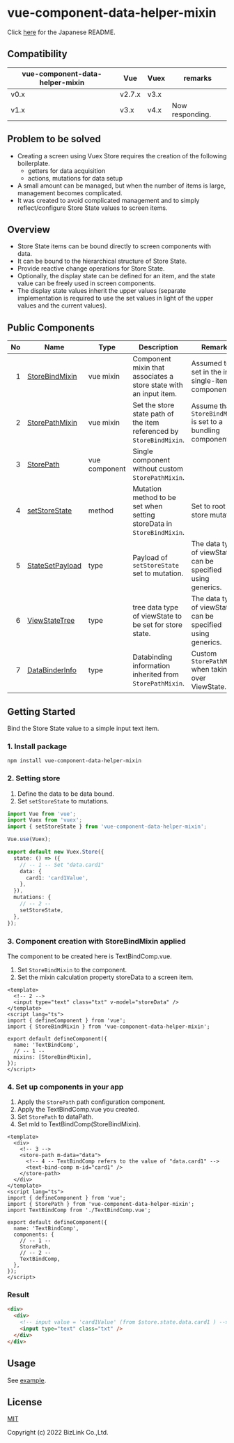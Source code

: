 # vue-component-data-helper-mixin

Click [here](./README.ja.md) for the Japanese README.

## Compatibility

| vue-component-data-helper-mixin | Vue    | Vuex | remarks         |
| ------------------------------- | ------ | ---- | --------------- |
| v0.x                            | v2.7.x | v3.x |                 |
| v1.x                            | v3.x   | v4.x | Now responding. |

## Problem to be solved

- Creating a screen using Vuex Store requires the creation of the following boilerplate.
  - getters for data acquisition
  - actions, mutations for data setup
- A small amount can be managed, but when the number of items is large, management becomes complicated.
- It was created to avoid complicated management and to simply reflect/configure Store State values to screen items.

## Overview

- Store State items can be bound directly to screen components with data.
- It can be bound to the hierarchical structure of Store State.
- Provide reactive change operations for Store State.
- Optionally, the display state can be defined for an item, and the state value can be freely used in screen components.
- The display state values inherit the upper values (separate implementation is required to use the set values in light of the upper values and the current values).

## Public Components

|  No | Name                                             | Type          | Description                                                           | Remarks                                                      |
| --: | ------------------------------------------------ | ------------- | --------------------------------------------------------------------- | ------------------------------------------------------------ |
|   1 | [StoreBindMixin](./src/mixins/StoreBindMixin.ts) | vue mixin     | Component mixin that associates a store state with an input item.     | Assumed to be set in the input single-item component.        |
|   2 | [StorePathMixin](./src/mixins/StorePathMixin.ts) | vue mixin     | Set the store state path of the item referenced by `StoreBindMixin`.  | Assume that `StoreBindMixin` is set to a bundling component. |
|   3 | [StorePath](./src/components/StorePath.ts)       | vue component | Single component without custom `StorePathMixin`.                     |                                                              |
|   4 | [setStoreState](./src/store/StoreControl.ts)     | method        | Mutation method to be set when setting storeData in `StoreBindMixin`. | Set to root store mutation.                                  |
|   5 | [StateSetPayload](./src/store/StoreControl.ts)   | type          | Payload of `setStoreState` set to mutation.                           | The data type of viewState can be specified using generics.  |
|   6 | [ViewStateTree](./src/store/ViewStateTree.ts)    | type          | tree data type of viewState to be set for store state.                | The data type of viewState can be specified using generics.  |
|   7 | [DataBinderInfo](./src/mixins/helper.ts)         | type          | Databinding information inherited from `StorePathMixin`.              | Custom `StorePathMixin` when taking over ViewState.          |

## Getting Started

Bind the Store State value to a simple input text item.

### 1. Install package

```shell
npm install vue-component-data-helper-mixin
```

### 2. Setting store

1. Define the data to be data bound.
2. Set `setStoreState` to mutations.

```ts
import Vue from 'vue';
import Vuex from 'vuex';
import { setStoreState } from 'vue-component-data-helper-mixin';

Vue.use(Vuex);

export default new Vuex.Store({
  state: () => ({
    // -- 1 -- Set "data.card1"
    data: {
      card1: 'card1Value',
    },
  }),
  mutations: {
    // -- 2 --
    setStoreState,
  },
});
```

### 3. Component creation with StoreBindMixin applied

The component to be created here is TextBindComp.vue.

1. Set `StoreBindMixin` to the component.
2. Set the mixin calculation property storeData to a screen item.

```vue
<template>
  <!-- 2 -->
  <input type="text" class="txt" v-model="storeData" />
</template>
<script lang="ts">
import { defineComponent } from 'vue';
import { StoreBindMixin } from 'vue-component-data-helper-mixin';

export default defineComponent({
  name: 'TextBindComp',
  // -- 1 --
  mixins: [StoreBindMixin],
});
</script>
```

### 4. Set up components in your app

1. Apply the `StorePath` path configuration component.
2. Apply the TextBindComp.vue you created.
3. Set `StorePath` to dataPath.
4. Set mId to TextBindComp(StoreBindMixin).

```vue
<template>
  <div>
    <!-- 3 -->
    <store-path m-data="data">
      <!-- 4 -- TextBindComp refers to the value of "data.card1" -->
      <text-bind-comp m-id="card1" />
    </store-path>
  </div>
</template>
<script lang="ts">
import { defineComponent } from 'vue';
import { StorePath } from 'vue-component-data-helper-mixin';
import TextBindComp from './TextBindComp.vue';

export default defineComponent({
  name: 'TextBindComp',
  components: {
    // -- 1 --
    StorePath,
    // -- 2 --
    TextBindComp,
  },
});
</script>
```

### Result

```html
<div>
  <div>
    <!-- input value = 'card1Value' (from $store.state.data.card1 ) -->
    <input type="text" class="txt" />
  </div>
</div>
```

## Usage

See [example](./example/).

## License

[MIT](./LICENSE)

Copyright (c) 2022 BizLink Co.,Ltd.
